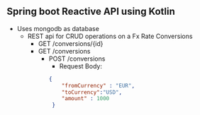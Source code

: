 ## Spring boot Reactive API using Kotlin

* Uses mongodb as database
  * REST api for CRUD operations on a Fx Rate Conversions
      * GET /conversions/{id}
      * GET /conversions
        * POST /conversions
          *   Request Body:
          ```json
          {
              "fromCurrency" : "EUR",
              "toCurrency":"USD",
              "amount" : 1000
           }
          ```


